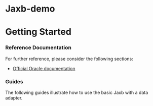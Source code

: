# Jaxb-demo
# Getting Started

### Reference Documentation
For further reference, please consider the following sections:

* [Official Oracle documentation](https://docs.oracle.com/javase/tutorial/jaxb/intro/index.html)

### Guides
The following guides illustrate how to use the basic Jaxb with a data adapter.

